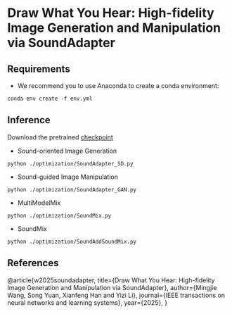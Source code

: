 # Draw What You Hear: High-fidelity Image Generation and Manipulation via SoundAdapter


## Requirements
- We recommend you to use Anaconda to create a conda environment:
```Shell
conda env create -f env.yml
```
## Inference
Download the pretrained [checkpoint](https://huggingface.co/YSYS1103/SoundAdapter)
- Sound-oriented Image Generation
```Shell
python ./optimization/SoundAdapter_SD.py
```
- Sound-guided Image Manipulation
```Shell
python ./optimization/SoundAdapter_GAN.py
```
- MultiModelMix
```Shell
python ./optimization/SoundMix.py
``` 
- SoundMix
```Shell
python ./optimization/SoundAddSoundMix.py
```
## References
@article{w2025soundadapter,
  title={Draw What You Hear: High-fidelity Image Generation and Manipulation via SoundAdapter},
  author={Mingjie Wang, Song Yuan, Xianfeng Han and Yizi Li},
  journal={IEEE transactions on neural networks and learning systems},
  year={2025},
}
